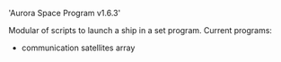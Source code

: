 'Aurora Space Program v1.6.3'

Modular of scripts to launch a ship in a set program. Current programs:
* communication satellites array
